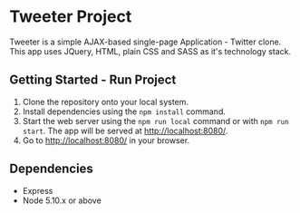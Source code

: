 # Tweeter Project

Tweeter is a simple AJAX-based single-page Application - Twitter clone. This app uses JQuery, HTML, plain CSS and SASS as it's technology stack. 

## Getting Started - Run Project

1. Clone the repository onto your local system.
2. Install dependencies using the `npm install` command.
3. Start the web server using the `npm run local` command or with `npm run start`. The app will be served at <http://localhost:8080/>.
4. Go to <http://localhost:8080/> in your browser.

## Dependencies

- Express
- Node 5.10.x or above
